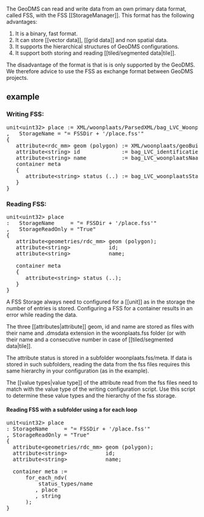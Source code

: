 The GeoDMS can read and write data from an own primary data format, called FSS, with the FSS [[StorageManager]]. This format has the following advantages:

1.  It is a binary, fast format.
2.  It can store [[vector data]], [[grid data]] and non spatial data.
3.  It supports the hierarchical structures of GeoDMS configurations.
4.  It support both storing and reading [[tiled/segmented data|tile]].

The disadvantage of the format is that is is only supported by the GeoDMS. 
We therefore advice to use the FSS as exchange format between GeoDMS projects.

## example

### Writing FSS:

<pre>
unit&lt;uint32&gt; place := XML/woonplaats/ParsedXML/bag_LVC_Woonplaats
,   StorageName = "= FSSDir + '/place.fss'"
{
   attribute&lt;rdc_mm&gt; geom (polygon) := XML/woonplaats/geoBuilder/result;
   attribute&lt;string&gt; id             := bag_LVC_identificatie;
   attribute&lt;string&gt; name           := bag_LVC_woonplaatsNaam;
   container meta
   {
      attribute&lt;string&gt; status (..) := bag_LVC_woonplaatsStatus;
   }
}
</pre>
### Reading FSS:

<pre>
unit&lt;uint32> place
:   StorageName     = "= FSSDir + '/place.fss'"
,   StorageReadOnly = "True"
{
   attribute&lt;geometries/rdc_mm&gt; geom (polygon);
   attribute&lt;string&gt;            id;
   attribute&lt;string&gt;            name;

   container meta
   {
      attribute&lt;string&gt; status (..);
   }
}
</pre>
A FSS Storage always need to configured for a [[unit]] as in the storage the number of entries is stored. Configuring a FSS for a container results in an error while reading the data.

The three [[attributes|attribute]] geom, id and name are stored as files with their name and .dmsdata extension in the woonplaats.fss folder (or with their name and a consecutive number in case of [[tiled/segmented data|tile]].

The attribute status is stored in a subfolder woonplaats.fss/meta. If data is stored in such subfolders, reading the data from the fss files requires this same hierarchy in your configuration (as in the example).

The [[value types|value type]] of the attribute read from the fss files need to match with the value type of the writing configuration script. Use this script to determine these value types and the hierarchy of the fss storage.

#### Reading FSS with a subfolder using a for each loop
<pre>
unit&lt;uint32&gt; place
: StorageName     = "= FSSDir + '/place.fss'"
, StorageReadOnly = "True"
{
  attribute&lt;geometries/rdc_mm&gt; geom (polygon);
  attribute&lt;string&gt;            id;
  attribute&lt;string&gt;            name;

  container meta :=
      for_each_ndv(
          status_types/name
         , place
         , string
      );
}
</pre>